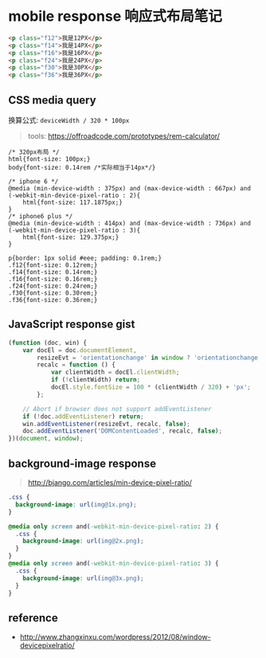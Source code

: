 # mobile response 响应式布局笔记

```html
<p class="f12">我是12PX</p>
<p class="f14">我是14PX</p>
<p class="f16">我是16PX</p>
<p class="f24">我是24PX</p>
<p class="f30">我是30PX</p>
<p class="f36">我是36PX</p>

```

## CSS media query

换算公式: `deviceWidth / 320 * 100px`

> tools: https://offroadcode.com/prototypes/rem-calculator/

```style
/* 320px布局 */
html{font-size: 100px;}
body{font-size: 0.14rem /*实际相当于14px*/}

/* iphone 6 */
@media (min-device-width : 375px) and (max-device-width : 667px) and (-webkit-min-device-pixel-ratio : 2){
    html{font-size: 117.1875px;}
}
/* iphone6 plus */
@media (min-device-width : 414px) and (max-device-width : 736px) and (-webkit-min-device-pixel-ratio : 3){
    html{font-size: 129.375px;}
}

p{border: 1px solid #eee; padding: 0.1rem;}
.f12{font-size: 0.12rem;}
.f14{font-size: 0.14rem;}
.f16{font-size: 0.16rem;}
.f24{font-size: 0.24rem;}
.f30{font-size: 0.30rem;}
.f36{font-size: 0.36rem;}

```

## JavaScript response gist

```javascript
(function (doc, win) {
    var docEl = doc.documentElement,
        resizeEvt = 'orientationchange' in window ? 'orientationchange' : 'resize',
        recalc = function () {
            var clientWidth = docEl.clientWidth;
            if (!clientWidth) return;
            docEl.style.fontSize = 100 * (clientWidth / 320) + 'px';
        };

    // Abort if browser does not support addEventListener
    if (!doc.addEventListener) return;
    win.addEventListener(resizeEvt, recalc, false);
    doc.addEventListener('DOMContentLoaded', recalc, false);
})(document, window);
```

## background-image response 

> http://bjango.com/articles/min-device-pixel-ratio/

```css
.css {
  background-image: url(img@1x.png);
}

@media only screen and(-webkit-min-device-pixel-ratio: 2) {
  .css {
    background-image: url(img@2x.png);
  }
}
@media only screen and(-webkit-min-device-pixel-ratio: 3) {
  .css {
    background-image: url(img@3x.png);
  }
}

```

## reference

* http://www.zhangxinxu.com/wordpress/2012/08/window-devicepixelratio/
